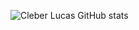![Cleber Lucas GitHub stats](https://github-readme-stats.vercel.app/api?username=anuraghazra&show_icons=true&theme=radical)



